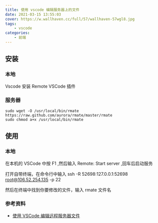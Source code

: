 ```yaml
---
title: 使用 vscode 编辑服务器上的文件
date: 2021-03-15 13:55:03
cover: https://w.wallhaven.cc/full/57/wallhaven-57wgl8.jpg
tags:
    - vscode
categories:
    - 前端    
---
```


## 安装 

### 本地

Vscode 安装  Remote VSCode 插件

### 服务器

```
sudo wget -O /usr/local/bin/rmate https://raw.github.com/aurora/rmate/master/rmate
sudo chmod a+x /usr/local/bin/rmate
```

## 使用

### 本地

在本机的 VSCode 中按 F1 ,然后输入 Remote: Start server ,回车后启动服务

打开自带终端，在命令行中输入 ssh -R 52698:127.0.0.1:52698 root@106.52.254.135 -p 22

然后在终端中找到你要修改的文件，输入 rmate 文件名


### 参考资料

- [使用 VSCode 编辑远程服务器文件](https://blog.csdn.net/riba2534/article/details/89678622)